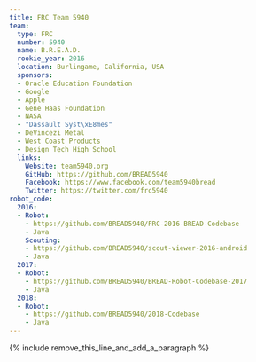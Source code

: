 ```yaml
---
title: FRC Team 5940
team:
  type: FRC
  number: 5940
  name: B.R.E.A.D.
  rookie_year: 2016
  location: Burlingame, California, USA
  sponsors:
  - Oracle Education Foundation
  - Google
  - Apple
  - Gene Haas Foundation
  - NASA
  - "Dassault Syst\xE8mes"
  - DeVincezi Metal
  - West Coast Products
  - Design Tech High School
  links:
    Website: team5940.org
    GitHub: https://github.com/BREAD5940
    Facebook: https://www.facebook.com/team5940bread
    Twitter: https://twitter.com/frc5940
robot_code:
  2016:
  - Robot:
    - https://github.com/BREAD5940/FRC-2016-BREAD-Codebase
    - Java
    Scouting:
    - https://github.com/BREAD5940/scout-viewer-2016-android
    - Java
  2017:
  - Robot:
    - https://github.com/BREAD5940/BREAD-Robot-Codebase-2017
    - Java
  2018:
  - Robot:
    - https://github.com/BREAD5940/2018-Codebase
    - Java
---
```


{% include remove_this_line_and_add_a_paragraph %}